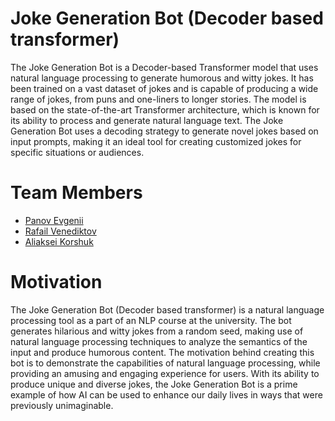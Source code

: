 # Joke Generation Bot (Decoder based transformer)

The Joke Generation Bot is a Decoder-based Transformer model that uses natural language processing to generate humorous and witty jokes. It has been trained on a vast dataset of jokes and is capable of producing a wide range of jokes, from puns and one-liners to longer stories. The model is based on the state-of-the-art Transformer architecture, which is known for its ability to process and generate natural language text. The Joke Generation Bot uses a decoding strategy to generate novel jokes based on input prompts, making it an ideal tool for creating customized jokes for specific situations or audiences.

# Team Members

- [Panov Evgenii](https://github.com/dreamer-tech)
- [Rafail Venediktov](https://github.com/rafailvv)
- [Aliaksei Korshuk](https://github.com/AlekseyKorshuk)

# Motivation

The Joke Generation Bot (Decoder based transformer) is a natural language processing tool as a part of an NLP course at the university. The bot generates hilarious and witty jokes from a random seed, making use of natural language processing techniques to analyze the semantics of the input and produce humorous content. The motivation behind creating this bot is to demonstrate the capabilities of natural language processing, while providing an amusing and engaging experience for users. With its ability to produce unique and diverse jokes, the Joke Generation Bot is a prime example of how AI can be used to enhance our daily lives in ways that were previously unimaginable.

